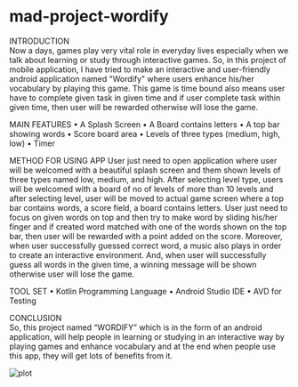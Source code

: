 # mad-project-wordify

INTRODUCTION   
Now a days, games play very vital role in everyday lives especially when we talk about learning or study through interactive games. So, in this project of mobile application, I have tried to make an interactive and user-friendly android application named "Wordify" where users enhance his/her vocabulary by playing this game. This game is time bound also means user have to complete given task in given time and if user complete task within given time, then user will be rewarded otherwise will lose the game.

MAIN FEATURES
•	A Splash Screen
•	A Board contains letters 
•	A top bar showing words 
•	Score board area 
•	Levels of three types (medium, high, low)
•	Timer

METHOD FOR USING APP
User just need to open application where user will be welcomed with a beautiful splash screen and them shown levels of three types named low, medium, and high. After selecting level type, users will be welcomed with a board of no of levels of more than 10 levels and after selecting level, user will be moved to actual game screen where a top bar contains words, a score field, a board contains letters. User just need to focus on given words on top and then try to make word by sliding his/her finger and if created word matched with one of the words shown on the top bar, then user will be rewarded with a point added on the score. Moreover, when user successfully guessed correct word, a music also plays in order to create an interactive environment. And, when user will successfully guess all words in the given time, a winning message will be shown otherwise user will lose the game. 

TOOL SET
•	Kotlin Programming Language 
•	Android Studio IDE 
•	AVD for Testing

CONCLUSION   
So, this project named “WORDIFY” which is in the form of an android application, will help people in learning or studying in an interactive way by playing games and enhance vocabulary and at the end when people use this app, they will get lots of benefits from it.

![plot]([./directory_1/directory_2/.../directory_n/plot.png](https://github.com/zeeshan-123-ahmed/mad-project-wordify/blob/main/Screenshot_20221229-113355.jpg))
